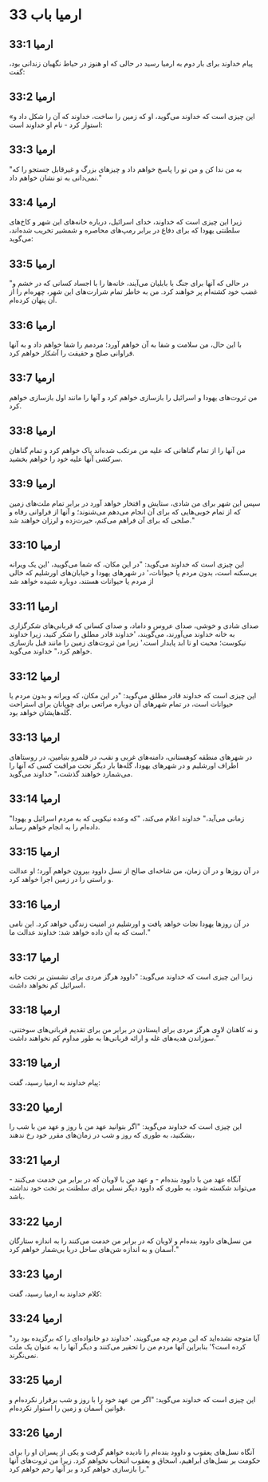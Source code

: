 # ارمیا باب 33

## ارمیا 33:1
پیام خداوند برای بار دوم به ارمیا رسید در حالی که او هنوز در حیاط نگهبان زندانی بود، گفت:

## ارمیا 33:2
«این چیزی است که خداوند می‌گوید، او که زمین را ساخت، خداوند که آن را شکل داد و استوار کرد - نام او خداوند است:

## ارمیا 33:3
"به من ندا کن و من تو را پاسخ خواهم داد و چیزهای بزرگ و غیرقابل جستجو را که نمی‌دانی به تو نشان خواهم داد."

## ارمیا 33:4
زیرا این چیزی است که خداوند، خدای اسرائیل، درباره خانه‌های این شهر و کاخ‌های سلطنتی یهودا که برای دفاع در برابر رمپ‌های محاصره و شمشیر تخریب شده‌اند، می‌گوید:

## ارمیا 33:5
"در حالی که آنها برای جنگ با بابلیان می‌آیند، خانه‌ها را با اجساد کسانی که در خشم و غضب خود کشته‌ام پر خواهند کرد. من به خاطر تمام شرارت‌های این شهر، چهره‌ام را از آن پنهان کرده‌ام.

## ارمیا 33:6
با این حال، من سلامت و شفا به آن خواهم آورد؛ مردمم را شفا خواهم داد و به آنها فراوانی صلح و حقیقت را آشکار خواهم کرد.

## ارمیا 33:7
من ثروت‌های یهودا و اسرائیل را بازسازی خواهم کرد و آنها را مانند اول بازسازی خواهم کرد.

## ارمیا 33:8
من آنها را از تمام گناهانی که علیه من مرتکب شده‌اند پاک خواهم کرد و تمام گناهان سرکشی آنها علیه خود را خواهم بخشید.

## ارمیا 33:9
سپس این شهر برای من شادی، ستایش و افتخار خواهد آورد در برابر تمام ملت‌های زمین که از تمام خوبی‌هایی که برای آن انجام می‌دهم می‌شنوند؛ و آنها از فراوانی رفاه و صلحی که برای آن فراهم می‌کنم، حیرت‌زده و لرزان خواهند شد."

## ارمیا 33:10
این چیزی است که خداوند می‌گوید: "در این مکان، که شما می‌گویید، 'این یک ویرانه بی‌سکنه است، بدون مردم یا حیوانات،' در شهرهای یهودا و خیابان‌های اورشلیم که خالی از مردم یا حیوانات هستند، دوباره شنیده خواهد شد

## ارمیا 33:11
صدای شادی و خوشی، صدای عروس و داماد، و صدای کسانی که قربانی‌های شکرگزاری به خانه خداوند می‌آورند، می‌گویند، 'خداوند قادر مطلق را شکر کنید، زیرا خداوند نیکوست؛ محبت او تا ابد پایدار است.' زیرا من ثروت‌های زمین را مانند قبل بازسازی خواهم کرد،" خداوند می‌گوید.

## ارمیا 33:12
این چیزی است که خداوند قادر مطلق می‌گوید: "در این مکان، که ویرانه و بدون مردم یا حیوانات است، در تمام شهرهای آن دوباره مراتعی برای چوپانان برای استراحت گله‌هایشان خواهد بود.

## ارمیا 33:13
در شهرهای منطقه کوهستانی، دامنه‌های غربی و نقب، در قلمرو بنیامین، در روستاهای اطراف اورشلیم و در شهرهای یهودا، گله‌ها بار دیگر تحت مراقبت کسی که آنها را می‌شمارد خواهند گذشت،" خداوند می‌گوید.

## ارمیا 33:14
"زمانی می‌آید،" خداوند اعلام می‌کند، "که وعده نیکویی که به مردم اسرائیل و یهودا داده‌ام را به انجام خواهم رساند.

## ارمیا 33:15
در آن روزها و در آن زمان، من شاخه‌ای صالح از نسل داوود بیرون خواهم آورد؛ او عدالت و راستی را در زمین اجرا خواهد کرد.

## ارمیا 33:16
در آن روزها یهودا نجات خواهد یافت و اورشلیم در امنیت زندگی خواهد کرد. این نامی است که به آن داده خواهد شد: خداوند عدالت ما."

## ارمیا 33:17
زیرا این چیزی است که خداوند می‌گوید: "داوود هرگز مردی برای نشستن بر تخت خانه اسرائیل کم نخواهد داشت،

## ارمیا 33:18
و نه کاهنان لاوی هرگز مردی برای ایستادن در برابر من برای تقدیم قربانی‌های سوختنی، سوزاندن هدیه‌های غله و ارائه قربانی‌ها به طور مداوم کم نخواهند داشت."

## ارمیا 33:19
پیام خداوند به ارمیا رسید، گفت:

## ارمیا 33:20
این چیزی است که خداوند می‌گوید: "اگر بتوانید عهد من با روز و عهد من با شب را بشکنید، به طوری که روز و شب در زمان‌های مقرر خود رخ ندهند،

## ارمیا 33:21
آنگاه عهد من با داوود بنده‌ام - و عهد من با لاویان که در برابر من خدمت می‌کنند - می‌تواند شکسته شود، به طوری که داوود دیگر نسلی برای سلطنت بر تخت خود نداشته باشد.

## ارمیا 33:22
من نسل‌های داوود بنده‌ام و لاویان که در برابر من خدمت می‌کنند را به اندازه ستارگان آسمان و به اندازه شن‌های ساحل دریا بی‌شمار خواهم کرد."

## ارمیا 33:23
کلام خداوند به ارمیا رسید، گفت:

## ارمیا 33:24
"آیا متوجه نشده‌اید که این مردم چه می‌گویند، 'خداوند دو خانواده‌ای را که برگزیده بود رد کرده است؟' بنابراین آنها مردم من را تحقیر می‌کنند و دیگر آنها را به عنوان یک ملت نمی‌نگرند.

## ارمیا 33:25
این چیزی است که خداوند می‌گوید: "اگر من عهد خود را با روز و شب برقرار نکرده‌ام و قوانین آسمان و زمین را استوار نکرده‌ام،

## ارمیا 33:26
آنگاه نسل‌های یعقوب و داوود بنده‌ام را نادیده خواهم گرفت و یکی از پسران او را برای حکومت بر نسل‌های ابراهیم، اسحاق و یعقوب انتخاب نخواهم کرد. زیرا من ثروت‌های آنها را بازسازی خواهم کرد و بر آنها رحم خواهم کرد."
